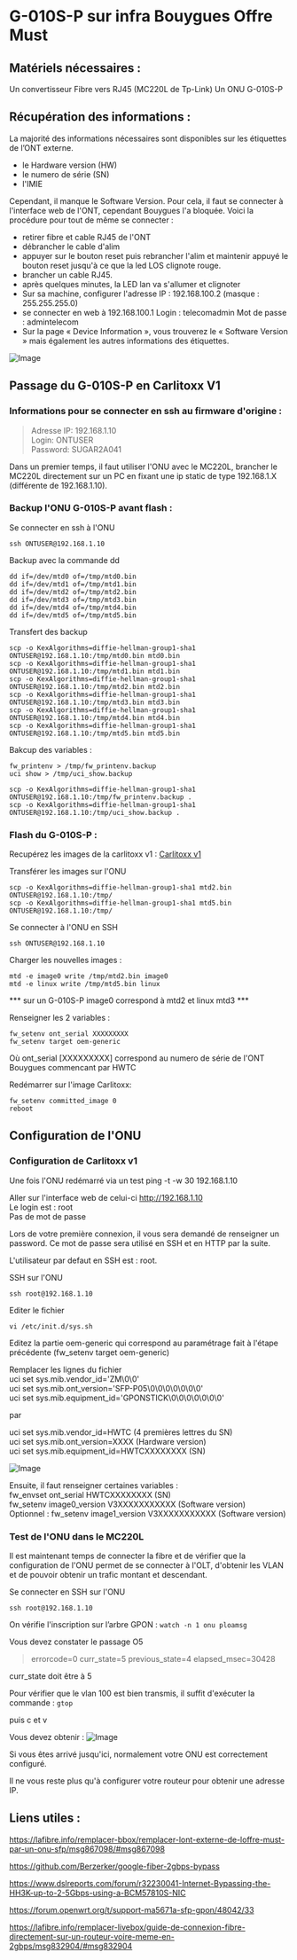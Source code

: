 # G-010S-P sur infra Bouygues Offre Must

## Matériels nécessaires :  
Un convertisseur Fibre vers RJ45 (MC220L de Tp-Link)
Un ONU G-010S-P  

## Récupération des informations :  

La majorité des informations nécessaires sont disponibles sur les étiquettes de l’ONT externe. 
- le Hardware version (HW)
- le numero de série (SN)
- l'IMIE

Cependant, il manque le Software Version. Pour cela, il faut se connecter à l'interface web de l'ONT, cependant Bouygues l'a bloquée. Voici la procédure pour tout de même se connecter : 
- retirer fibre et cable RJ45 de l'ONT
- débrancher le cable d'alim 
- appuyer sur le bouton reset puis rebrancher l'alim et maintenir appuyé le bouton reset jusqu'à ce que la led LOS clignote rouge.
- brancher un cable RJ45.
- après quelques minutes, la LED lan va s'allumer et clignoter
- Sur sa machine, configurer l'adresse IP : 192.168.100.2 (masque : 255.255.255.0)
- se connecter en web à 192.168.100.1
	Login : telecomadmin
	Mot de passe : admintelecom
- Sur la page « Device Information », vous trouverez le « Software Version » mais également les autres informations des étiquettes.

![Image](../main/HG8010Hv3_Bouygues.png?raw=true)

## Passage du G-010S-P en Carlitoxx V1
### Informations pour se connecter en ssh au firmware d'origine :
> Adresse IP: 192.168.1.10  
> Login: ONTUSER  
> Password: SUGAR2A041  

Dans un premier temps, il faut utiliser l'ONU avec le MC220L, brancher le MC220L directement sur un PC en fixant une ip static de type 192.168.1.X (différente de 192.168.1.10).

### Backup l'ONU G-010S-P avant flash : 
Se connecter en ssh à l'ONU  
```
ssh ONTUSER@192.168.1.10
```

Backup avec la commande dd 
```
dd if=/dev/mtd0 of=/tmp/mtd0.bin
dd if=/dev/mtd1 of=/tmp/mtd1.bin
dd if=/dev/mtd2 of=/tmp/mtd2.bin
dd if=/dev/mtd3 of=/tmp/mtd3.bin
dd if=/dev/mtd4 of=/tmp/mtd4.bin
dd if=/dev/mtd5 of=/tmp/mtd5.bin
```

Transfert des backup
```
scp -o KexAlgorithms=diffie-hellman-group1-sha1 ONTUSER@192.168.1.10:/tmp/mtd0.bin mtd0.bin
scp -o KexAlgorithms=diffie-hellman-group1-sha1 ONTUSER@192.168.1.10:/tmp/mtd1.bin mtd1.bin
scp -o KexAlgorithms=diffie-hellman-group1-sha1 ONTUSER@192.168.1.10:/tmp/mtd2.bin mtd2.bin
scp -o KexAlgorithms=diffie-hellman-group1-sha1 ONTUSER@192.168.1.10:/tmp/mtd3.bin mtd3.bin
scp -o KexAlgorithms=diffie-hellman-group1-sha1 ONTUSER@192.168.1.10:/tmp/mtd4.bin mtd4.bin
scp -o KexAlgorithms=diffie-hellman-group1-sha1 ONTUSER@192.168.1.10:/tmp/mtd5.bin mtd5.bin
```

Bakcup des variables : 
```
fw_printenv > /tmp/fw_printenv.backup
uci show > /tmp/uci_show.backup

scp -o KexAlgorithms=diffie-hellman-group1-sha1 ONTUSER@192.168.1.10:/tmp/fw_printenv.backup .
scp -o KexAlgorithms=diffie-hellman-group1-sha1 ONTUSER@192.168.1.10:/tmp/uci_show.backup .
```


### Flash du G-010S-P : 

Recupérez les images de la carlitoxx v1 : [Carlitoxx v1](https://github.com/njd90/G-010S-P_Bouygues/raw/main/CarlitoxV1.zip)

Transférer les images sur l'ONU 
```
scp -o KexAlgorithms=diffie-hellman-group1-sha1 mtd2.bin ONTUSER@192.168.1.10:/tmp/
scp -o KexAlgorithms=diffie-hellman-group1-sha1 mtd5.bin ONTUSER@192.168.1.10:/tmp/
```

Se connecter à l'ONU en SSH
```
ssh ONTUSER@192.168.1.10
```

Charger les nouvelles images : 
```
mtd -e image0 write /tmp/mtd2.bin image0
mtd -e linux write /tmp/mtd5.bin linux
```
*** sur un G-010S-P image0 correspond à mtd2 et linux mtd3 ***

Renseigner les 2 variables : 
```
fw_setenv ont_serial XXXXXXXXX
fw_setenv target oem-generic
```
Où ont_serial [XXXXXXXXX] correspond au numero de série de l'ONT Bouygues commencant par HWTC

Redémarrer sur l'image Carlitoxx:
```
fw_setenv committed_image 0
reboot
```
## Configuration de l'ONU

### Configuration de Carlitoxx v1

Une fois l'ONU redémarré via un test ping -t -w 30 192.168.1.10

Aller sur l'interface web de celui-ci http://192.168.1.10  
Le login est : root  
Pas de mot de passe  

Lors de votre première connexion, il vous sera demandé de renseigner un password. Ce mot de passe sera utilisé en SSH et en HTTP par la suite.  

L'utilisateur par defaut en SSH est : root.

SSH sur l'ONU
```
ssh root@192.168.1.10
```

Editer le fichier 
```
vi /etc/init.d/sys.sh
```

Editez la partie oem-generic qui correspond au paramétrage fait à l'étape précédente (fw_setenv target oem-generic)

Remplacer les lignes du fichier  
uci set sys.mib.vendor_id='ZM\0\0'  
uci set sys.mib.ont_version='SFP-P05\0\0\0\0\0\0\0'  
uci set sys.mib.equipment_id='GPONSTICK\0\0\0\0\0\0\0'  

par  

uci set sys.mib.vendor_id=HWTC (4 premières lettres du SN)  
uci set sys.mib.ont_version=XXXX (Hardware version)  
uci set sys.mib.equipment_id=HWTCXXXXXXXX (SN)  

![Image](../main/conf_sys_sh_var.png?raw=true)


Ensuite, il faut renseigner certaines variables :  
fw_envset ont_serial HWTCXXXXXXXX (SN)  
fw_setenv image0_version V3XXXXXXXXXXX (Software version)  
Optionnel : fw_setenv image1_version V3XXXXXXXXXXX (Software version)  


### Test de l'ONU dans le MC220L

Il est maintenant temps de connecter la fibre et de vérifier que la configuration de l'ONU permet de se connecter à l'OLT, d'obtenir les VLAN et de pouvoir obtenir un trafic montant et descendant.  

Se connecter en SSH sur l'ONU
```
ssh root@192.168.1.10
```

On vérifie l'inscription sur l’arbre GPON :
```watch -n 1 onu ploamsg```

Vous devez constater le passage O5
> errorcode=0 curr_state=5 previous_state=4 elapsed_msec=30428

curr_state doit être à 5

Pour vérifier que le vlan 100 est bien transmis, il suffit d'exécuter la commande :
```gtop ```

puis c et v 

Vous devez obtenir :
![Image](../main/gtop_vlan.png?raw=true)

Si vous êtes arrivé jusqu'ici, normalement votre ONU est correctement configuré.

Il ne vous reste plus qu'à configurer votre routeur pour obtenir une adresse IP.

## Liens utiles : 
https://lafibre.info/remplacer-bbox/remplacer-lont-externe-de-loffre-must-par-un-onu-sfp/msg867098/#msg867098

https://github.com/Berzerker/google-fiber-2gbps-bypass

https://www.dslreports.com/forum/r32230041-Internet-Bypassing-the-HH3K-up-to-2-5Gbps-using-a-BCM57810S-NIC

https://forum.openwrt.org/t/support-ma5671a-sfp-gpon/48042/33

https://lafibre.info/remplacer-livebox/guide-de-connexion-fibre-directement-sur-un-routeur-voire-meme-en-2gbps/msg832904/#msg832904

